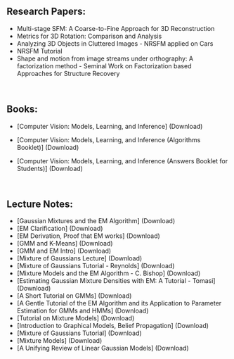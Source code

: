 <h2>Research Papers:  </h2>

<ul>
<li><a href="https://github.com/manjunath5496/Computer-Vision-Reading-List/blob/master/cvr(1).pdf" target="_blank" style = "text-decoration:none;">Multi-stage SFM: A Coarse-to-Fine Approach for 3D Reconstruction</a></li>
<li><a href="https://github.com/manjunath5496/Computer-Vision-Reading-List/blob/master/cvr(2).pdf" target="_blank" style = "text-decoration:none;">Metrics for 3D Rotation: Comparison and Analysis</a></li>
<li><a href="https://github.com/manjunath5496/Computer-Vision-Reading-List/blob/master/cvr(3).pdf" target="_blank" style = "text-decoration:none;">Analyzing 3D Objects in Cluttered Images - NRSFM applied on Cars</a></li>
<li><a href="https://github.com/manjunath5496/Computer-Vision-Reading-List/blob/master/cvr(4).pdf" target="_blank" style = "text-decoration:none;">NRSFM Tutorial</a></li>
<li><a href="https://github.com/manjunath5496/Computer-Vision-Reading-List/blob/master/cvr(5).pdf" target="_blank" style = "text-decoration:none;">Shape and motion from image streams under orthography: A factorization method - Seminal Work on Factorization based Approaches for Structure Recovery</a></li>

</ul>
</br>
<h2>Books: </h2>
<ul>
<li>
<p>[Computer Vision: Models, Learning, and Inference] (<a href="https://github.com/manjunath5496/Computer-Vision-Reading-List/blob/master/cvr(6).pdf" target="_blank" style = "text-decoration:none;">Download</a>)</p>
</li>
<li>
<p>[Computer Vision: Models, Learning, and Inference (Algorithms Booklet)] (<a href="https://github.com/manjunath5496/Computer-Vision-Reading-List/blob/master/cvr(7).pdf" target="_blank" style = "text-decoration:none;">Download</a>)</p>
</li>
<li>
<p>[Computer Vision: Models, Learning, and Inference (Answers Booklet for Students)] (<a href="https://github.com/manjunath5496/Computer-Vision-Reading-List/blob/master/cvr(8).pdf" target="_blank" style = "text-decoration:none;">Download</a>)</p>
</li>
</ul>
</br>
<h2>Lecture Notes:</h2>
<ul>
<li>[Gaussian Mixtures and the EM Algorithm] (<a href="https://github.com/manjunath5496/Computer-Vision-Reading-List/blob/master/cvr(9).pdf" target="_blank" style = "text-decoration:none;">Download</a>)</li>
<li>[EM Clarification] (<a href="https://github.com/manjunath5496/Computer-Vision-Reading-List/blob/master/cvr(10).pdf" target="_blank" style = "text-decoration:none;">Download</a>)</li>
<li>[EM Derivation, Proof that EM works] (<a href="https://github.com/manjunath5496/Computer-Vision-Reading-List/blob/master/cvr(11).pdf" target="_blank" style = "text-decoration:none;">Download</a>)</li>
<li>[GMM and K-Means] (<a href="https://github.com/manjunath5496/Computer-Vision-Reading-List/blob/master/cvr(12).pdf" target="_blank" style = "text-decoration:none;">Download</a>)</li>
<li>[GMM and EM Intro] (<a href="https://github.com/manjunath5496/Computer-Vision-Reading-List/blob/master/cvr(13).pdf" target="_blank" style = "text-decoration:none;">Download</a>)</li>
<li>[Mixture of Gaussians Lecture] (<a href="https://github.com/manjunath5496/Computer-Vision-Reading-List/blob/master/cvr(14).pdf" target="_blank" style = "text-decoration:none;">Download</a>)</li>
<li>[Mixture of Gaussians Tutorial - Reynolds] (<a href="https://github.com/manjunath5496/Computer-Vision-Reading-List/blob/master/cvr(15).pdf" target="_blank" style = "text-decoration:none;">Download</a>)</li>

<li>[Mixture Models and the EM Algorithm - C. Bishop] (<a href="https://github.com/manjunath5496/Computer-Vision-Reading-List/blob/master/cvr(16).pdf" target="_blank" style = "text-decoration:none;">Download</a>)</li>

<li>[Estimating Gaussian Mixture Densities with EM: A Tutorial - Tomasi] (<a href="https://github.com/manjunath5496/Computer-Vision-Reading-List/blob/master/cvr(17).pdf" target="_blank" style = "text-decoration:none;">Download</a>)</li>

<li>[A Short Tutorial on GMMs] (<a href="https://github.com/manjunath5496/Computer-Vision-Reading-List/blob/master/cvr(18).pdf" target="_blank" style = "text-decoration:none;">Download</a>)</li>

<li>[A Gentle Tutorial of the EM Algorithm and its Application to Parameter Estimation for GMMs and HMMs] (<a href="https://github.com/manjunath5496/Computer-Vision-Reading-List/blob/master/cvr(19).pdf" target="_blank" style = "text-decoration:none;">Download</a>)</li>

<li>[Tutorial on Mixture Models] (<a href="https://github.com/manjunath5496/Computer-Vision-Reading-List/blob/master/cvr(20).pdf" target="_blank" style = "text-decoration:none;">Download</a>)</li>

<li>[Introduction to Graphical Models, Belief Propagation] (<a href="https://github.com/manjunath5496/Computer-Vision-Reading-List/blob/master/cvr(21).pdf" target="_blank" style = "text-decoration:none;">Download</a>)</li>

<li>[Mixture of Gaussians Tutorial] (<a href="https://github.com/manjunath5496/Computer-Vision-Reading-List/blob/master/cvr(22).pdf" target="_blank" style = "text-decoration:none;">Download</a>)</li>


<li>[Mixture Models] (<a href="https://github.com/manjunath5496/Computer-Vision-Reading-List/blob/master/cvr(24).pdf" target="_blank" style = "text-decoration:none;">Download</a>)</li>

<li>[A Unifying Review of Linear Gaussian Models] (<a href="https://github.com/manjunath5496/Computer-Vision-Reading-List/blob/master/cvr(25).pdf" target="_blank" style = "text-decoration:none;">Download</a>)</li>
</ul>
